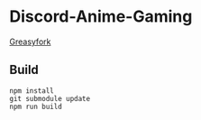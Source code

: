 # Discord-Anime-Gaming
[Greasyfork](https://greasyfork.org/en/scripts/33417-discord-anime-gaming)  
  
## Build
```
npm install   
git submodule update  
npm run build
```
